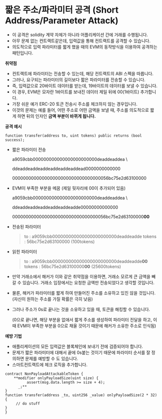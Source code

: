 # 짧은 주소/파라미터 공격 (Short Address/Parameter Attack)

- 이 공격은 solidity 계약 자체가 아니라 어플리케이션 간에 거래를 수행됩니다.
- 아무 문제 없는 컨트랙트같은데, 입력값을 통해 컨트랙트를 공격할 수 있습니다.
- 의도적으로 입력 파라미터를 짧게 했을 때의 EVM의 동작방식을 이용하여 공격하는 패턴입니다.

**취약점**

- 컨트랙트에 파라미터는 전송할 수 있는데, 해당 컨트랙트의 ABI 스펙을 따릅니다.
- 그러나, 요구되는 파라미터의 길이보다 짧은 파라미터를 전송할 수 있습니다.
- 즉, 입력값으로 20바이트 데이터를 받는데, 19바이트의 데이터를 보낼 수 있습니다.
- 이 경우, EVM은 모자란 1바이트를 보내진 데이터 제일 뒤에 00(1바이트) 추가합니다.
- 가장 쉬운 예가 ERC-20 토큰 전송시 주소를 체크하지 않는 경우입니다.
- 이것의 문제는 예를 들어, 어떤 주소로 어떤 금액을 보낼 때, 주소를 의도적으로 짧게 하면 뒤의 인자인 **금액 부분이 바뀌게 됩니다.**

**공격 예시**

```solidity
function transfer(address to, uint tokens) public returns (bool success);
```

- 짧은 파라미터 전송
    
    a9059cbb000000000000000000000000deaddeaddea \
    
    ddeaddeaddeaddeaddeaddeaddead0000000000000
    
    000000000000000000000000000000000056bc75e2d63100000
    
- EVM이 부족한 부분을 메꿈 (제일 뒷자리에 00이 추가되어 있음)
    
    a9059cbb000000000000000000000000deaddeaddea \
    
    ddeaddeaddeaddeaddeaddeadde00000000000000
    
    00000000000000000000000000000000056bc75e2d63100000**00**
    
- 전송된 파라미터
    
    > to : a9059cbb000000000000000000000000deaddeadde
    tokens : 56bc75e2d63100000 (100tokens)
    > 
- 읽힌 파라미터
    
    > to : a9059cbb000000000000000000000000deaddeadde**00**
    tokens : 56bc75e2d63100000**00** (25600tokens)
    > 

- 만약 거래소에서 해커가 이와 같은 취약점을 이용하면, 거래소 모르게 큰 금액을 빼갈 수 있습니다. 거래소 입장에서는 요청한 금액만 전송되었다고 생각할 것입니다.
- 물론, 해커가 파라미터를 짧게 하여 만들어진 주소를 소유하고 있진 않을 것입니다. (자신이 원하는 주소를 가질 확률은 극히 낮음)
- 그러나 주소가 0s로 끝나는 것을 소유하고 있을 때, 토큰을 해킹할 수 있습니다.
    
    (0으로 끝나면, 해당 부분을 없애서 짧게 주소를 생성하여 파라미터 전달을 하고, 이때 EVM이 부족한 부분을 0으로 채울 것이기 때문에 해커가 소유한 주소로 인식됨)
    

**예방 기법**

- 애플리케이션의 모든 입력값은 블록체인에 보내기 전에 검증되어야 합니다.
- 문제가 짧은 파라미터에 대해서 끝에 0s붙는 것이기 때문에 파라미터 순서를 잘 정의하면 문제를 예방할 수 도 있습니다.
- 스마트컨트랙트에 체크 로직을 추가합니다.

```solidity
contract NonPayloadAttackableToken {
    **modifier onlyPayloadSize(uint size) { 
          assert(msg.data.length >= size + 4);
      _;**    
}
function transfer(address _to, uint256 _value) onlyPayloadSize(2 * 32) {
     // do stuff   
}
}
```